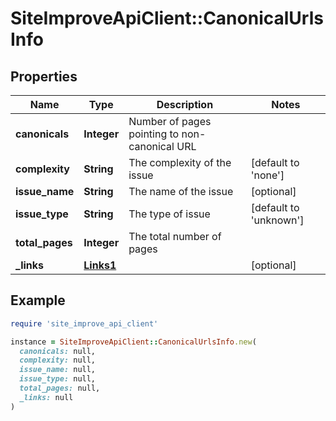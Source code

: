 # SiteImproveApiClient::CanonicalUrlsInfo

## Properties

| Name | Type | Description | Notes |
| ---- | ---- | ----------- | ----- |
| **canonicals** | **Integer** | Number of pages pointing to non-canonical URL |  |
| **complexity** | **String** | The complexity of the issue | [default to &#39;none&#39;] |
| **issue_name** | **String** | The name of the issue | [optional] |
| **issue_type** | **String** | The type of issue | [default to &#39;unknown&#39;] |
| **total_pages** | **Integer** | The total number of pages |  |
| **_links** | [**Links1**](Links1.md) |  | [optional] |

## Example

```ruby
require 'site_improve_api_client'

instance = SiteImproveApiClient::CanonicalUrlsInfo.new(
  canonicals: null,
  complexity: null,
  issue_name: null,
  issue_type: null,
  total_pages: null,
  _links: null
)
```

